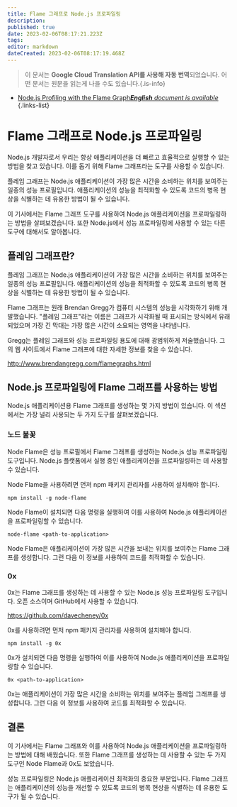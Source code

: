 ```yaml
---
title: Flame 그래프로 Node.js 프로파일링
description: 
published: true
date: 2023-02-06T08:17:21.223Z
tags: 
editor: markdown
dateCreated: 2023-02-06T08:17:19.468Z
---
```


> 이 문서는 **Google Cloud Translation API를 사용해 자동 번역**되었습니다.
어떤 문서는 원문을 읽는게 나을 수도 있습니다.{.is-info}



- [Node.js Profiling with the Flame Graph***English** document is available*](/en/Knowledge-base/Nodejs/node-js-profiling-with-the-flame-graph)
{.links-list}


# Flame 그래프로 Node.js 프로파일링

Node.js 개발자로서 우리는 항상 애플리케이션을 더 빠르고 효율적으로 실행할 수 있는 방법을 찾고 있습니다. 이를 돕기 위해 Flame 그래프라는 도구를 사용할 수 있습니다.

플레임 그래프는 Node.js 애플리케이션이 가장 많은 시간을 소비하는 위치를 보여주는 일종의 성능 프로필입니다. 애플리케이션의 성능을 최적화할 수 있도록 코드의 병목 현상을 식별하는 데 유용한 방법이 될 수 있습니다.

이 기사에서는 Flame 그래프 도구를 사용하여 Node.js 애플리케이션을 프로파일링하는 방법을 살펴보겠습니다. 또한 Node.js에서 성능 프로파일링에 사용할 수 있는 다른 도구에 대해서도 알아봅니다.

## 플레임 그래프란?

플레임 그래프는 Node.js 애플리케이션이 가장 많은 시간을 소비하는 위치를 보여주는 일종의 성능 프로필입니다. 애플리케이션의 성능을 최적화할 수 있도록 코드의 병목 현상을 식별하는 데 유용한 방법이 될 수 있습니다.

Flame 그래프는 원래 Brendan Gregg가 컴퓨터 시스템의 성능을 시각화하기 위해 개발했습니다. "플레임 그래프"라는 이름은 그래프가 시각화될 때 표시되는 방식에서 유래되었으며 가장 긴 막대는 가장 많은 시간이 소요되는 영역을 나타냅니다.

 Gregg는 플레임 그래프와 성능 프로파일링 용도에 대해 광범위하게 저술했습니다. 그의 웹 사이트에서 Flame 그래프에 대한 자세한 정보를 찾을 수 있습니다.

http://www.brendangregg.com/flamegraphs.html

## Node.js 프로파일링에 Flame 그래프를 사용하는 방법

Node.js 애플리케이션용 Flame 그래프를 생성하는 몇 가지 방법이 있습니다. 이 섹션에서는 가장 널리 사용되는 두 가지 도구를 살펴보겠습니다.

### 노드 불꽃

Node Flame은 성능 프로필에서 Flame 그래프를 생성하는 Node.js 성능 프로파일링 도구입니다. Node.js 플랫폼에서 실행 중인 애플리케이션을 프로파일링하는 데 사용할 수 있습니다.

Node Flame을 사용하려면 먼저 npm 패키지 관리자를 사용하여 설치해야 합니다.

```
npm install -g node-flame
```

Node Flame이 설치되면 다음 명령을 실행하여 이를 사용하여 Node.js 애플리케이션을 프로파일링할 수 있습니다.

```
node-flame <path-to-application>
```

 Node Flame은 애플리케이션이 가장 많은 시간을 보내는 위치를 보여주는 Flame 그래프를 생성합니다. 그런 다음 이 정보를 사용하여 코드를 최적화할 수 있습니다.

### 0x

0x는 Flame 그래프를 생성하는 데 사용할 수 있는 Node.js 성능 프로파일링 도구입니다. 오픈 소스이며 GitHub에서 사용할 수 있습니다.

https://github.com/davecheney/0x

0x를 사용하려면 먼저 npm 패키지 관리자를 사용하여 설치해야 합니다.

```
npm install -g 0x
```

0x가 설치되면 다음 명령을 실행하여 이를 사용하여 Node.js 애플리케이션을 프로파일링할 수 있습니다.

```
0x <path-to-application>
```

0x는 애플리케이션이 가장 많은 시간을 소비하는 위치를 보여주는 플레임 그래프를 생성합니다. 그런 다음 이 정보를 사용하여 코드를 최적화할 수 있습니다.

## 결론

이 기사에서는 Flame 그래프와 이를 사용하여 Node.js 애플리케이션을 프로파일링하는 방법에 대해 배웠습니다. 또한 Flame 그래프를 생성하는 데 사용할 수 있는 두 가지 도구인 Node Flame과 0x도 보았습니다.

성능 프로파일링은 Node.js 애플리케이션 최적화의 중요한 부분입니다. Flame 그래프는 애플리케이션의 성능을 개선할 수 있도록 코드의 병목 현상을 식별하는 데 유용한 도구가 될 수 있습니다.